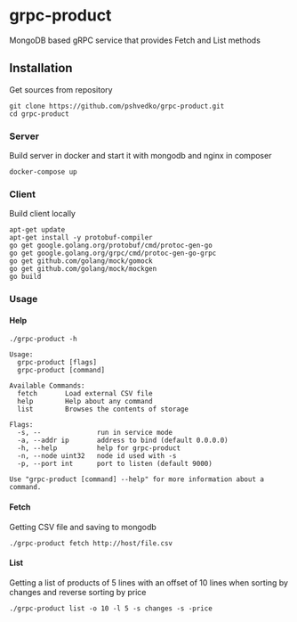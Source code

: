 # grpc-product
MongoDB based gRPC service that provides Fetch and List methods

## Installation
Get sources from repository  
```
git clone https://github.com/pshvedko/grpc-product.git
cd grpc-product
```

### Server
Build server in docker and start it with mongodb and nginx in composer
```
docker-compose up
```

### Client
Build client locally
```
apt-get update
apt-get install -y protobuf-compiler
go get google.golang.org/protobuf/cmd/protoc-gen-go
go get google.golang.org/grpc/cmd/protoc-gen-go-grpc
go get github.com/golang/mock/gomock
go get github.com/golang/mock/mockgen
go build
```

### Usage
#### Help
``` 
./grpc-product -h
```
```
Usage:
  grpc-product [flags]
  grpc-product [command]

Available Commands:
  fetch       Load external CSV file
  help        Help about any command
  list        Browses the contents of storage

Flags:
  -s, --              run in service mode
  -a, --addr ip       address to bind (default 0.0.0.0)
  -h, --help          help for grpc-product
  -n, --node uint32   node id used with -s
  -p, --port int      port to listen (default 9000)

Use "grpc-product [command] --help" for more information about a command.

```
#### Fetch
Getting CSV file and saving to mongodb
```
./grpc-product fetch http://host/file.csv
```
#### List
Getting a list of products of 5 lines with an offset of 10 lines when sorting 
by changes and reverse sorting by price
```
./grpc-product list -o 10 -l 5 -s changes -s -price 
```
